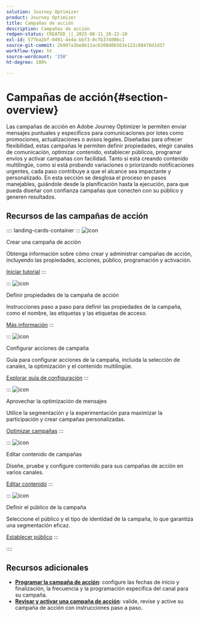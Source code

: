 ```yaml
---
solution: Journey Optimizer
product: Journey Optimizer
title: Campañas de acción
description: Campañas de acción
redpen-status: CREATED_||_2025-08-11_20-22-10
exl-id: 577ba2bf-0491-4e4a-bbf3-0cfb374086c1
source-git-commit: 2b907a3be8b11ac6308d0b563e122c88478d1d37
workflow-type: ht
source-wordcount: '250'
ht-degree: 100%

---
```


# Campañas de acción{#section-overview}

Las campañas de acción en Adobe Journey Optimizer le permiten enviar mensajes puntuales y específicos para comunicaciones por lotes como promociones, actualizaciones o avisos legales. Diseñadas para ofrecer flexibilidad, estas campañas le permiten definir propiedades, elegir canales de comunicación, optimizar contenido, establecer públicos, programar envíos y activar campañas con facilidad. Tanto si está creando contenido multilingüe, como si está probando variaciones o priorizando notificaciones urgentes, cada paso contribuye a que el alcance sea impactante y personalizado. En esta sección se desglosa el proceso en pasos manejables, guiándole desde la planificación hasta la ejecución, para que pueda diseñar con confianza campañas que conecten con su público y generen resultados.

## Recursos de las campañas de acción

:::: landing-cards-container
:::
![icon](https://cdn.experienceleague.adobe.com/icons/circle-play.svg)

Crear una campaña de acción

Obtenga información sobre cómo crear y administrar campañas de acción, incluyendo las propiedades, acciones, público, programación y activación.

[Iniciar tutorial](../using/campaigns/create-campaign.md)
:::

:::
![icon](https://cdn.experienceleague.adobe.com/icons/gear.svg)

Definir propiedades de la campaña de acción

Instrucciones paso a paso para definir las propiedades de la campaña, como el nombre, las etiquetas y las etiquetas de acceso.

[Más información](../using/campaigns/campaign-properties.md)
:::

:::
![icon](https://cdn.experienceleague.adobe.com/icons/list-check.svg)

Configurar acciones de campaña

Guía para configurar acciones de la campaña, incluida la selección de canales, la optimización y el contenido multilingüe.

[Explorar guía de configuración](../using/campaigns/campaign-action.md)
:::

:::
![icon](https://cdn.experienceleague.adobe.com/icons/bullseye.svg)

Aprovechar la optimización de mensajes

Utilice la segmentación y la experimentación para maximizar la participación y crear campañas personalizadas.

[Optimizar campañas](../using/campaigns/campaigns-message-optimization.md)
:::

:::
![icon](https://cdn.experienceleague.adobe.com/icons/pencil-alt.svg)

Editar contenido de campañas

Diseñe, pruebe y configure contenido para sus campañas de acción en varios canales.

[Editar contenido](../using/campaigns/campaign-content.md)
:::

:::
![icon](https://cdn.experienceleague.adobe.com/icons/users.svg)

Definir el público de la campaña

Seleccione el público y el tipo de identidad de la campaña, lo que garantiza una segmentación eficaz.

[Establecer público](../using/campaigns/campaign-audience.md)
:::

::::


## Recursos adicionales

- **[Programar la campaña de acción](../using/campaigns/campaign-schedule.md)**: configure las fechas de inicio y finalización, la frecuencia y la programación específica del canal para su campaña.
- **[Revisar y activar una campaña de acción](../using/campaigns/review-activate-campaign.md)**: valide, revise y active su campaña de acción con instrucciones paso a paso.
